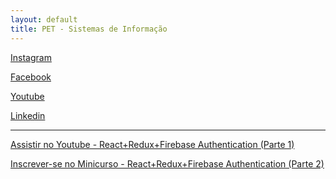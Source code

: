 ```yaml
---
layout: default
title: PET - Sistemas de Informação
---
```


<a href="https://www.instagram.com/petsi.ufc/" class="btn" target="_blank"><i class="fab fa-instagram"></i> Instagram</a>

<a href="https://www.facebook.com/petsiufc" class="btn" target="_blank"><i class="fab fa-facebook-square"></i> Facebook</a>

<a href="https://www.youtube.com/channel/UCnktWER26p3YdGJMZULGPnw" class="btn"><i class="fab fa-youtube"></i> Youtube</a>

<a href="https://www.linkedin.com/in/pet-si-2920571ab" class="btn"><i class="fab fa-linkedin"></i> Linkedin</a>

---
<a href="https://bit.ly/2YkPvf0" class="btn"><i class="fab fa-youtube"></i> Assistir no Youtube - React+Redux+Firebase Authentication (Parte 1)</a>

<a href="https://bit.ly/2zEjVAn" class="btn"><i class="fas fa-laptop-house"></i> Inscrever-se no Minicurso - React+Redux+Firebase Authentication (Parte 2)</a>
